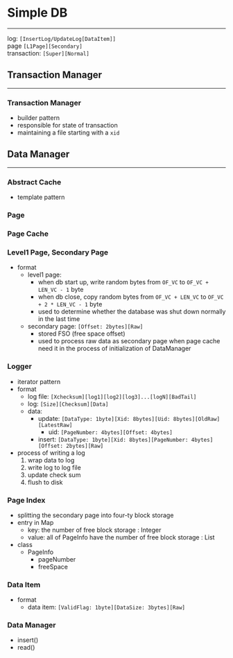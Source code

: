 # Simple DB
______
log: `[InsertLog/UpdateLog[DataItem]]`   
page `[L1Page][Secondary]`  
transaction: `[Super][Normal]`  
## Transaction Manager
______
### Transaction Manager
- builder pattern
- responsible for state of transaction
- maintaining a file starting with a `xid`
## Data Manager
______
### Abstract Cache
- template pattern
### Page

### Page Cache

### Level1 Page, Secondary Page
- format
  - level1 page:
    - when db start up, write random bytes from `OF_VC` to `OF_VC + LEN_VC - 1` byte 
    - when db close, copy random bytes from `OF_VC + LEN_VC` to `OF_VC + 2 * LEN_VC - 1` byte
    - used to determine whether the database was shut down normally in the last time
  - secondary page: `[Offset: 2bytes][Raw]`
    - stored FSO (free space offset)
    - used to process raw data as secondary page when page cache need it in the process of initialization of DataManager
### Logger
- iterator pattern
- format
  - log file: `[Xchecksum][log1][log2][log3]...[logN][BadTail]`
  - log: `[Size][Checksum][Data]`
  - data: 
    - update: `[DataType: 1byte][Xid: 8bytes][Uid: 8bytes][OldRaw][LatestRaw]`
      - uid: `[PageNumber: 4bytes][Offset: 4bytes]`
    - insert: `[DataType: 1byte][Xid: 8bytes][PageNumber: 4bytes][Offset: 2bytes][Raw]`
- process of writing a log
  1. wrap data to log
  2. write log to log file
  3. update check sum
  4. flush to disk
### Page Index
- splitting the secondary page into four-ty block storage
- entry in Map
  - key: the number of free block storage : Integer
  - value: all of PageInfo have the number of free block storage : List
- class 
  - PageInfo
    - pageNumber
    - freeSpace
### Data Item
- format
  - data item: `[ValidFlag: 1byte][DataSize: 3bytes][Raw]`
### Data Manager
- insert()
- read()
